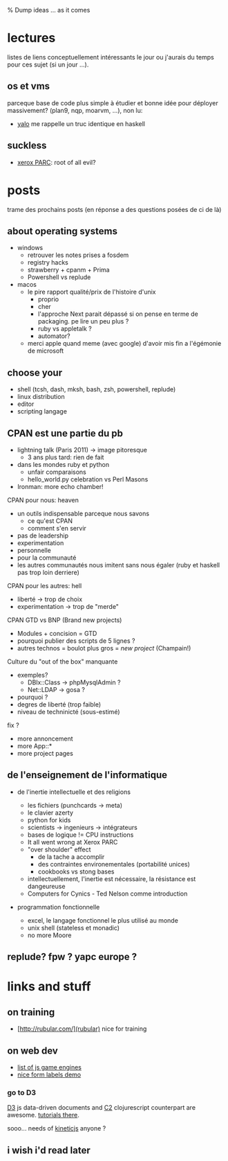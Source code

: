 % Dump ideas … as it comes

# lectures

listes de liens conceptuellement intéressants le jour ou j'aurais du temps pour
ces sujet (si un jour ...).

## os et vms

parceque base de code plus simple à étudier et bonne idée pour déployer massivement? 
(plan9, nqp, moarvm, ...), non lu:

* [yalo](https://github.com/whily/yalo) me rappelle un truc identique en haskell

## suckless

* [xerox PARC](https://www.youtube.com/watch?v=c6SUOeAqOjU): root of all evil? 

# posts 

trame des prochains posts (en réponse a des questions posées de ci de là) 

## about operating systems 

* windows
  * retrouver les notes prises a fosdem
  * registry hacks
  * strawberry + cpanm + Prima 
  * Powershell vs replude
* macos 
  * le pire rapport qualité/prix de l'histoire d'unix
    * proprio
    * cher
    * l'approche Next parait dépassé si on pense en terme de packaging.
      pe lire un peu plus ? 
    * ruby vs appletalk ? 
    * automator? 
  * merci apple quand meme (avec google) d'avoir mis fin a l'égémonie de microsoft

## choose your 

* shell (tcsh, dash, mksh, bash, zsh, powershell, replude)
* linux distribution
* editor
* scripting langage

## CPAN est une partie du pb

* lightning talk (Paris 2011) -> image pitoresque
  * 3 ans plus tard: rien de fait
* dans les mondes ruby et python
  * unfair comparaisons 
  * hello_world.py celebration vs Perl Masons
* Ironman: more echo chamber! 

CPAN pour nous: heaven

* un outils indispensable parceque nous savons
  * ce qu'est CPAN
  * comment s'en servir
* pas de leadership
* experimentation
* personnelle 
* pour la communauté
* les autres communautés nous imitent sans nous égaler 
  (ruby et haskell pas trop loin derriere) 

CPAN pour les autres: hell 

* liberté         -> trop de choix
* experimentation -> trop de "merde" 

CPAN GTD vs BNP (Brand new projects)

* Modules + concision = GTD
* pourquoi publier des scripts de 5 lignes ? 
* autres technos = boulot plus gros = *new project* (Champain!) 

Culture du "out of the box" manquante 

* exemples? 
  * DBIx::Class -> phpMysqlAdmin ?
  * Net::LDAP   -> gosa ?
* pourquoi ? 
* degres de liberté (trop faible)
* niveau de techninicté (sous-estimé)    

fix ? 

* more annoncement
* more App::* 
* more project pages

## de l'enseignement de l'informatique 

* de l'inertie intellectuelle et des religions
  * les fichiers (punchcards -> meta)
  * le clavier azerty
  * python for kids
  * scientists -> ingenieurs -> intégrateurs
  * bases de logique != CPU instructions
  * It all went wrong at Xerox PARC
  * "over shoulder" effect
    * de la tache a accomplir 
    * des contraintes environementales (portabilité unices) 
    * cookbooks vs stong bases
  * intellectuellement, l'inertie est nécessaire, la résistance est dangeureuse 
  * Computers for Cynics - Ted Nelson comme introduction

* programmation fonctionnelle 
  * excel, le langage fonctionnel le plus utilisé au monde
  * unix shell (stateless et monadic)
  * no more Moore

## replude? fpw ? yapc europe ? 

# links and stuff

## on training

* [http://rubular.com/](rubular) nice for training

## on web dev

* [list of js game engines](https://github.com/bebraw/jswiki/wiki/Game-Engines)
* [nice form labels demo](http://viget.com/inspire/making-infield-form-labels-suck-less-2#jsfiddle)

### go to D3

[D3](http://d3js.org/) js data-driven documents and
[C2](http://keminglabs.com/c2/) clojurescript counterpart are awesome.
[tutorials there](https://github.com/mbostock/d3/wiki/Tutorials).

sooo... needs of [kineticjs](http://kineticjs.com/) anyone ? 

## i wish i'd read later



